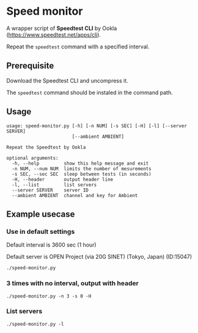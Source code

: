 # Speed monitor
A wrapper script of **Speedtest CLI** by Ookla (https://www.speedtest.net/apps/cli).

Repeat the `speedtest` command with a specified interval.

## Prerequisite
Download the Speedtest CLI and uncompress it.

The `speedtest` command should be instaled in the command path.

## Usage
```
usage: speed-monitor.py [-h] [-n NUM] [-s SEC] [-H] [-l] [--server SERVER]
                        [--ambient AMBIENT]

Repeat the Speedtest by Ookla

optional arguments:
  -h, --help         show this help message and exit
  -n NUM, --num NUM  limits the number of mesurements
  -s SEC, --sec SEC  sleep between tests (in seconds)
  -H, --header       output header line
  -l, --list         list servers
  --server SERVER    server ID
  --ambient AMBIENT  channel and key for Ambient
```

## Example usecase
### Use in default settings
Default interval is 3600 sec (1 hour)

Default server is OPEN Project (via 20G SINET) (Tokyo, Japan) (ID:15047)
```
./speed-monitor.py
```
### 3 times with no interval, output with header
```
./speed-monitor.py -n 3 -s 0 -H
```
### List servers
```
./speed-monitor.py -l
```

